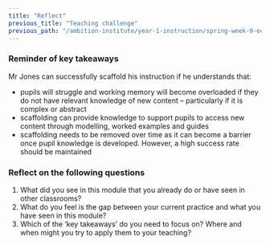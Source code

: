 ```yaml
---
title: "Reflect"
previous_title: "Teaching challenge"
previous_path: "/ambition-institute/year-1-instruction/spring-week-9-ect-teaching-challenge"
---
```


### Reminder of key takeaways

Mr Jones can successfully scaffold his instruction if he understands that:

- pupils will struggle and working memory will become overloaded if they do not have relevant knowledge of new content – particularly if it is complex or abstract
- scaffolding can provide knowledge to support pupils to access new content through modelling, worked examples and guides
- scaffolding needs to be removed over time as it can become a barrier once pupil knowledge is developed. However, a high success rate should be maintained

### Reflect on the following questions

1. What did you see in this module that you already do or have seen in other classrooms?
2. What do you feel is the gap between your current practice and what you have seen in this module?
3. Which of the ‘key takeaways’ do you need to focus on? Where and when might you try to apply them to your teaching?
